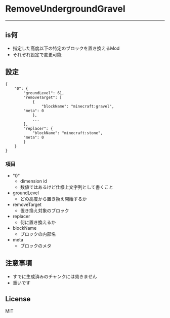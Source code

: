 # RemoveUndergroundGravel

---

## is何

* 指定した高度以下の特定のブロックを置き換えるMod
* それぞれ設定で変更可能

## 設定

```
{
    "0": {
        "groundLevel": 61,
        "removeTarget": [
            {
                "blockName": "minecraft:gravel",
		"meta": 0
            },
            ...
        ],
        "replacer": {
            "blockName": "minecraft:stone",
	    "meta": 0
        }
    }
}
```

### 項目

* "0"
    * dimension id
    * 数値ではあるけど仕様上文字列として書くこと
* groundLevel
    * どの高度から置き換え開始するか
* removeTarget
    * 置き換え対象のブロック
* replacer
    * 何に置き換えるか
* blockName
    * ブロックの内部名
* meta
    * ブロックのメタ

## 注意事項

* すでに生成済みのチャンクには効きません
* 重いです

## License

MIT

